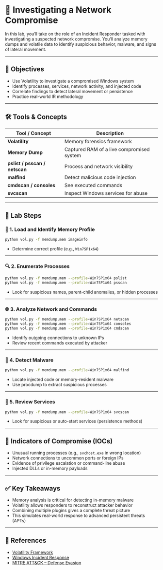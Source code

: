 
# 🚨 Investigating a Network Compromise

In this lab, you’ll take on the role of an Incident Responder tasked with investigating a suspected network compromise. You’ll analyze memory dumps and volatile data to identify suspicious behavior, malware, and signs of lateral movement.

---

## 🎯 Objectives
- Use Volatility to investigate a compromised Windows system
- Identify processes, services, network activity, and injected code
- Correlate findings to detect lateral movement or persistence
- Practice real-world IR methodology

---

## 🛠️ Tools & Concepts
| Tool / Concept | Description |
|----------------|-------------|
| **Volatility** | Memory forensics framework |
| **Memory Dump** | Captured RAM of a live compromised system |
| **pslist / psscan / netscan** | Process and network visibility |
| **malfind** | Detect malicious code injection |
| **cmdscan / consoles** | See executed commands |
| **svcscan** | Inspect Windows services for abuse |

---

## 🧪 Lab Steps

### 🧬 1. Load and Identify Memory Profile
```bash
python vol.py -f memdump.mem imageinfo
```
- Determine correct profile (e.g., `Win7SP1x64`)

---

### 🔍 2. Enumerate Processes
```bash
python vol.py -f memdump.mem --profile=Win7SP1x64 pslist
python vol.py -f memdump.mem --profile=Win7SP1x64 psscan
```
- Look for suspicious names, parent-child anomalies, or hidden processes

---

### 🌐 3. Analyze Network and Commands
```bash
python vol.py -f memdump.mem --profile=Win7SP1x64 netscan
python vol.py -f memdump.mem --profile=Win7SP1x64 consoles
python vol.py -f memdump.mem --profile=Win7SP1x64 cmdscan
```
- Identify outgoing connections to unknown IPs
- Review recent commands executed by attacker

---

### 💉 4. Detect Malware
```bash
python vol.py -f memdump.mem --profile=Win7SP1x64 malfind
```
- Locate injected code or memory-resident malware
- Use procdump to extract suspicious processes

---

### 🧩 5. Review Services
```bash
python vol.py -f memdump.mem --profile=Win7SP1x64 svcscan
```
- Look for suspicious or auto-start services (persistence methods)

---

## 🚩 Indicators of Compromise (IOCs)
- Unusual running processes (e.g., `svchost.exe` in wrong location)
- Network connections to uncommon ports or foreign IPs
- Evidence of privilege escalation or command-line abuse
- Injected DLLs or in-memory payloads

---

## ✅ Key Takeaways
- Memory analysis is critical for detecting in-memory malware
- Volatility allows responders to reconstruct attacker behavior
- Combining multiple plugins gives a complete threat picture
- This simulates real-world response to advanced persistent threats (APTs)

---

## 📄 References
- [Volatility Framework](https://www.volatilityfoundation.org/)
- [Windows Incident Response](https://windowsir.blogspot.com/)
- [MITRE ATT&CK – Defense Evasion](https://attack.mitre.org/tactics/TA0005/)

